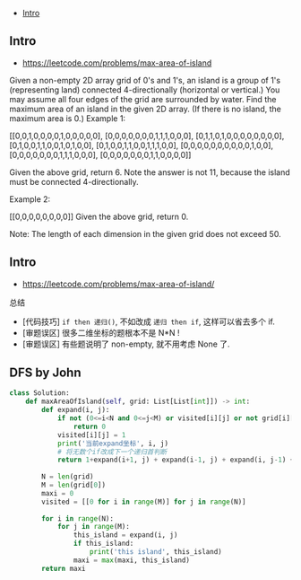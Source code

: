 - [Intro](#intro)

## Intro

- https://leetcode.com/problems/max-area-of-island

Given a non-empty 2D array grid of 0's and 1's, an island is a group of 1's (representing land) connected 4-directionally (horizontal or vertical.) You may assume all four edges of the grid are surrounded by water.
Find the maximum area of an island in the given 2D array. (If there is no island, the maximum area is 0.)
Example 1:

[[0,0,1,0,0,0,0,1,0,0,0,0,0],
 [0,0,0,0,0,0,0,1,1,1,0,0,0],
 [0,1,1,0,1,0,0,0,0,0,0,0,0],
 [0,1,0,0,1,1,0,0,1,0,1,0,0],
 [0,1,0,0,1,1,0,0,1,1,1,0,0],
 [0,0,0,0,0,0,0,0,0,0,1,0,0],
 [0,0,0,0,0,0,0,1,1,1,0,0,0],
 [0,0,0,0,0,0,0,1,1,0,0,0,0]]

Given the above grid, return 6. Note the answer is not 11, because the island must be connected 4-directionally.

Example 2:

[[0,0,0,0,0,0,0,0]]
Given the above grid, return 0.

Note: The length of each dimension in the given grid does not exceed 50.




## Intro

- https://leetcode.com/problems/max-area-of-island/


总结
- [代码技巧] `if then 递归()`, 不如改成 `递归 then if`, 这样可以省去多个 if.
- [审题误区] 很多二维坐标的题根本不是 N*N !
- [审题误区] 有些题说明了 non-empty, 就不用考虑 None 了.


## DFS by John


```py
class Solution:
    def maxAreaOfIsland(self, grid: List[List[int]]) -> int:
        def expand(i, j):
            if not (0<=i<N and 0<=j<M) or visited[i][j] or not grid[i][j]:
                return 0
            visited[i][j] = 1
            print('当前expand坐标', i, j)
            # 将无数个if改成下一个递归首判断
            return 1+expand(i+1, j) + expand(i-1, j) + expand(i, j-1) + expand(i, j+1)
                
        N = len(grid)
        M = len(grid[0])
        maxi = 0
        visited = [[0 for i in range(M)] for j in range(N)]
        
        for i in range(N):
            for j in range(M):
                this_island = expand(i, j)
                if this_island:
                    print('this island', this_island)
                maxi = max(maxi, this_island)
        return maxi
```











